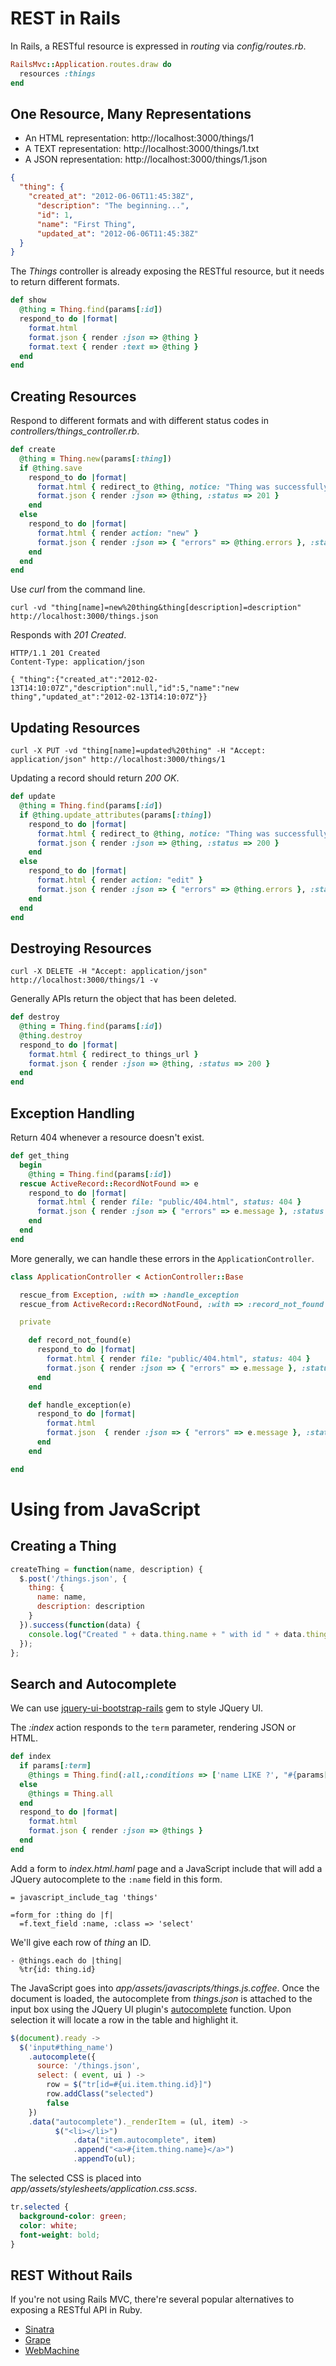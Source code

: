 # REST in Rails

In Rails, a RESTful resource is expressed in *routing* via *config/routes.rb*.

```ruby
RailsMvc::Application.routes.draw do
  resources :things
end
```

## One Resource, Many Representations

* An HTML representation: http://localhost:3000/things/1
* A TEXT representation: http://localhost:3000/things/1.txt
* A JSON representation: http://localhost:3000/things/1.json

```json
{
  "thing": {
    "created_at": "2012-06-06T11:45:38Z",
      "description": "The beginning...",
      "id": 1,
      "name": "First Thing",
      "updated_at": "2012-06-06T11:45:38Z"
  }
}
```

The *Things* controller is already exposing the RESTful resource, but it needs to return different formats.

```ruby
def show
  @thing = Thing.find(params[:id])
  respond_to do |format|
    format.html
    format.json { render :json => @thing }
    format.text { render :text => @thing }
  end
end
```

## Creating Resources

Respond to different formats and with different status codes in *controllers/things_controller.rb*.

```ruby
def create
  @thing = Thing.new(params[:thing])
  if @thing.save
    respond_to do |format|
      format.html { redirect_to @thing, notice: "Thing was successfully created." }
      format.json { render :json => @thing, :status => 201 }
    end
  else
    respond_to do |format|
      format.html { render action: "new" }
      format.json { render :json => { "errors" => @thing.errors }, :status => 400 }
    end
  end
end
```

Use *curl* from the command line.

```
curl -vd "thing[name]=new%20thing&thing[description]=description" http://localhost:3000/things.json
```

Responds with *201 Created*.

```
HTTP/1.1 201 Created
Content-Type: application/json

{ "thing":{"created_at":"2012-02-13T14:10:07Z","description":null,"id":5,"name":"new thing","updated_at":"2012-02-13T14:10:07Z"}}
```

## Updating Resources

```
curl -X PUT -vd "thing[name]=updated%20thing" -H "Accept: application/json" http://localhost:3000/things/1
```

Updating a record should return *200 OK*.

```ruby
def update
  @thing = Thing.find(params[:id])
  if @thing.update_attributes(params[:thing])
    respond_to do |format|
      format.html { redirect_to @thing, notice: "Thing was successfully updated." }
      format.json { render :json => @thing, :status => 200 }
    end
  else
    respond_to do |format|
      format.html { render action: "edit" }
      format.json { render :json => { "errors" => @thing.errors }, :status => 400 }
    end
  end
end
```

## Destroying Resources

```
curl -X DELETE -H "Accept: application/json" http://localhost:3000/things/1 -v
```

Generally APIs return the object that has been deleted.

```ruby
def destroy
  @thing = Thing.find(params[:id])
  @thing.destroy
  respond_to do |format|
    format.html { redirect_to things_url }
    format.json { render :json => @thing, :status => 200 }
  end
end
```

## Exception Handling

Return 404 whenever a resource doesn't exist.

```ruby
def get_thing
  begin
    @thing = Thing.find(params[:id])
  rescue ActiveRecord::RecordNotFound => e
    respond_to do |format|
      format.html { render file: "public/404.html", status: 404 }
      format.json { render :json => { "errors" => e.message }, :status => 404 }
    end
  end
end
```

More generally, we can handle these errors in the `ApplicationController`.

```ruby
class ApplicationController < ActionController::Base

  rescue_from Exception, :with => :handle_exception
  rescue_from ActiveRecord::RecordNotFound, :with => :record_not_found

  private

    def record_not_found(e)
      respond_to do |format|
        format.html { render file: "public/404.html", status: 404 }
        format.json { render :json => { "errors" => e.message }, :status => 404 }
      end
    end

    def handle_exception(e)
      respond_to do |format|
        format.html
        format.json  { render :json => { "errors" => e.message }, :status => 500 }
      end
    end

end
```

# Using from JavaScript

## Creating a Thing

```js
createThing = function(name, description) {
  $.post('/things.json', {
    thing: {
      name: name,
      description: description
    }
  }).success(function(data) {
    console.log("Created " + data.thing.name + " with id " + data.thing.id);
  });
};
```

## Search and Autocomplete

We can use [jquery-ui-bootstrap-rails](https://github.com/jaimie-van-santen/jquery-ui-bootstrap-rails) gem to style JQuery UI.

The *:index* action responds to the `term` parameter, rendering JSON or HTML.

```ruby
def index
  if params[:term]
    @things = Thing.find(:all,:conditions => ['name LIKE ?', "#{params[:term]}%"],  :limit => 5, :order => 'name')
  else
    @things = Thing.all
  end
  respond_to do |format|
    format.html
    format.json { render :json => @things }
  end
end
```

Add a form to *index.html.haml* page and a JavaScript include that will add a JQuery autocomplete to the `:name` field in this form.

```haml
= javascript_include_tag 'things'

=form_for :thing do |f|
  =f.text_field :name, :class => 'select'
```

We'll give each row of *thing* an ID.

```haml
- @things.each do |thing|
  %tr{id: thing.id}
```

The JavaScript goes into *app/assets/javascripts/things.js.coffee*. Once the document is loaded, the autocomplete from *things.json* is attached to the input box using the JQuery UI plugin's [autocomplete](http://jqueryui.com/demos/autocomplete/) function. Upon selection it will locate a row in the table and highlight it.

```js
$(document).ready ->
  $('input#thing_name')
    .autocomplete({
      source: '/things.json',
      select: ( event, ui ) ->
        row = $("tr[id=#{ui.item.thing.id}]")
        row.addClass("selected")
        false
    })
    .data("autocomplete")._renderItem = (ul, item) ->
	      $("<li></li>")
		      .data("item.autocomplete", item)
		      .append("<a>#{item.thing.name}</a>")
		      .appendTo(ul);
```

The selected CSS is placed into *app/assets/stylesheets/application.css.scss*.

```css
tr.selected {
  background-color: green;
  color: white;
  font-weight: bold;
}
```

## REST Without Rails

If you're not using Rails MVC, there're several popular alternatives to exposing a RESTful API in Ruby.

* [Sinatra](http://www.sinatrarb.com/)
* [Grape](https://github.com/intridea/grape)
* [WebMachine](https://github.com/seancribbs/webmachine-ruby)

